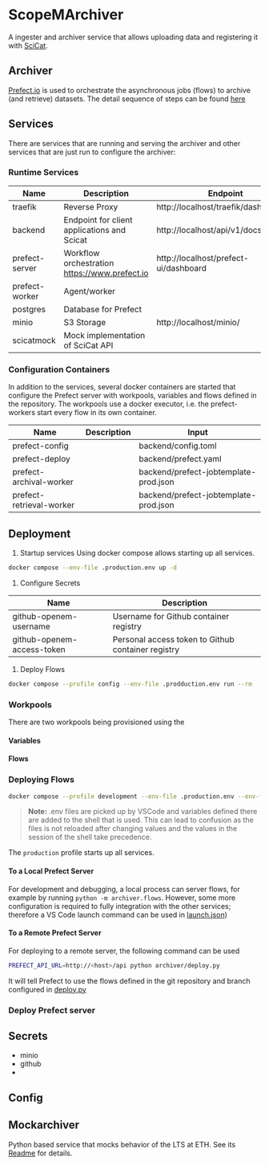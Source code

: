 # ScopeMArchiver

A ingester and archiver service that allows uploading data and registering it with [SciCat](https://scicatproject.github.io).

## Archiver

[Prefect.io](prefect.io) is used to orchestrate the asynchronous jobs (flows) to archive (and retrieve) datasets. The detail sequence of steps can be found [here](./backend/archiver/readMe.md)

## Services

There are services that are running and serving the archiver and other services that are just run to configure the archiver:

### Runtime Services

| Name           | Description                                   | Endpoint                              |
| -------------- | --------------------------------------------- | ------------------------------------- |
| traefik        | Reverse Proxy                                 | http://localhost/traefik/dashboard/#/ |
| backend        | Endpoint for client applications and Scicat   | http://localhost/api/v1/docs          |
| prefect-server | Workflow orchestration https://www.prefect.io | http://localhost/prefect-ui/dashboard |
| prefect-worker | Agent/worker                                  |                                       |
| postgres       | Database for Prefect                          |                                       |
| minio          | S3 Storage                                    | http://localhost/minio/               |
| scicatmock     | Mock implementation of SciCat API             |                                       |

### Configuration Containers

In addition to the services, several docker containers are started that configure the Prefect server with workpools, variables and flows defined in the repository. The workpools use a docker executor, i.e. the prefect-workers start every flow in its own container.

| Name                     | Description | Input                                 |
| ------------------------ | ----------- | ------------------------------------- |
| prefect-config           |             | backend/config.toml                   |
| prefect-deploy           |             | backend/prefect.yaml                  |
| prefect-archival-worker  |             | backend/prefect-jobtemplate-prod.json |
| prefect-retrieval-worker |             | backend/prefect-jobtemplate-prod.json |

## Deployment

1. Startup services
Using docker compose allows starting up all services.

```bash
docker compose --env-file .production.env up -d
```

1. Configure Secrets

| Name                       | Description                                        |
| -------------------------- | -------------------------------------------------- |
| github-openem-username     | Username for Github container registry             |
| github-openem-access-token | Personal access token to Github container registry |

1. Deploy Flows

```bash
docker compose --profile config --env-file .prodduction.env run --rm
```

### Workpools

There are two workpools being provisioned using the 

#### Variables
#### Flows

### Deploying Flows

```bash
docker compose --profile development --env-file .production.env --env-file .development.env up -d
```

> **Note:** .env files are picked up by VSCode and variables defined there are added to the shell that is used. This can lead to confusion as the files is not reloaded after changing values and the values in the session of the shell take precedence.

The `production` profile starts up all services.

#### To a Local Prefect Server 

For development and debugging, a local process can server flows, for example by running `python -m archiver.flows`. However, some more configuration is required to fully integration with the other services; therefore a VS Code launch command can be used in [launch.json](./backend/.vscode/launch.json))

#### To a Remote Prefect Server 

For deploying to a remote server, the following command can be used

```bash
PREFECT_API_URL=http://<host>/api python archiver/deploy.py
```

It will tell Prefect to use the flows defined in the git repository and branch configured in [deploy.py](./backend/archiver/deploy.py)


### Deploy Prefect server

## Secrets
- minio
- github
- 

## Config

## Mockarchiver

Python based service that mocks behavior of the LTS at ETH.
See its [Readme](./mockarchiver/README.me) for details.

